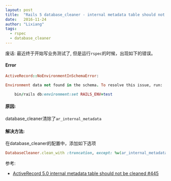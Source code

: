 ```yaml
---
layout: post
title:  "Rails 5 database_cleaner - internal metadata table should not be cleaned"
date:   2016-11-24
author: "Lixiang"
tags:
  - rspec
  - database_cleaner
---
```


废话: 最近终于开始写业务测试了, 但是运行`rspec`的时候，出现如下的错误。

#### Error
```ruby
ActiveRecord::NoEnvironmentInSchemaError:

Environment data not found in the schema. To resolve this issue, run:

	bin/rails db:environment:set RAILS_ENV=test
```

#### 原因:
database_cleaner清除了`ar_internal_metadata`

#### 解决方法:
在database_cleaner的配置中，添加如下选项
```ruby
DatabaseCleaner.clean_with :truncation, except: %w(ar_internal_metadata)
```

参考:
 - [ActiveRecord 5.0 internal metadata table should not be cleaned #445](https://github.com/DatabaseCleaner/database_cleaner/issues/445)
